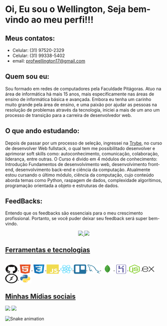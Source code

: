 # Oi, Eu sou o Wellington, Seja bem-vindo ao meu perfi!!!

## Meus contatos:
* Celular: (31) 97520-2329
* Celular: (31) 99338-5402
* email: profwellington17@gmail.com

## Quem sou eu:
Sou formado em redes de computadores pela Faculdade Pitágoras. Atuo na área de informática há mais 15 anos, mais especificamente nas áreas de ensino de informática básica e avançada. 
	Embora eu tenha um carinho muito grande pela área de ensino, e uma paixão por ajudar as pessoas na resolução de problemas através da tecnologia, iniciei a mais de um ano um processo de transição para a carreira de desenvolvedor web. 

## O que ando estudando:
Depois de passar por um processo de seleção, ingressei na [Trybe](https://www.betrybe.com/), no curso de desenvolver Web fullstack, o qual tem me possibilitado desenvolver e aprimorar soft skills como: autoconhecimento, comunicação, colaboração, liderança, entre outras. 
O Curso é divido em 4 módulos de conhecimento: Introdução Fundamentos de desenvolvimento web, desenvolvimento front-end, desenvolvimento back-end e ciência da computação.
	Atualmente estou cursando o último módulo, ciência da computação, cujo conteúdo aborda temas como Python, raspagem de dados, complexidade algorítimos, programação orientada a objeto e estruturas de dados.
   
## FeedBacks:
   Entendo que os feedbacks são essenciais para o meu crescimento profissional. Portanto, se você puder deixar seu feedback será super bem-vindo. 


<div align="center">
  <a href="https://github.com/w-cypriano">
  <img height="165em" src="https://github-readme-stats.vercel.app/api?username=w-cypriano&show_icons=true&theme=dracula&include_all_commits=true&count_private=true"/>
  <img height="165em" src="https://github-readme-stats.vercel.app/api/top-langs/?username=w-cypriano&layout=compact&langs_count=7&theme=dracula"/>
</div>
  
## Ferramentas e tecnologias
  
<div style="display: inline_block"><br>
    <img align="center" alt="github" height="30" width="40"
        src="https://github.com/devicons/devicon/blob/master/icons/github/github-original.svg">
    <img align="center" alt="HTML" height="30" width="40"
        src="https://raw.githubusercontent.com/devicons/devicon/master/icons/html5/html5-original.svg">
    <img align="center" alt="CSS" height="30" width="40"
        src="https://raw.githubusercontent.com/devicons/devicon/master/icons/css3/css3-original.svg">
    <img align="center" alt="Js" height="30" width="40"
        src="https://raw.githubusercontent.com/devicons/devicon/master/icons/javascript/javascript-plain.svg">
    <img align="center" alt="React" height="30" width="40"
        src="https://raw.githubusercontent.com/devicons/devicon/master/icons/react/react-original.svg">
    <img align="center" alt="trelo" height="30" width="40"
        src="https://github.com/devicons/devicon/blob/master/icons/trello/trello-plain.svg">
    <img align="center" alt="mysql" height="30" width="40"
        src="https://github.com/devicons/devicon/blob/master/icons/mysql/mysql-original.svg">
    <img align="center" alt="mongo" height="30" width="40"
        src="https://github.com/devicons/devicon/blob/master/icons/mongodb/mongodb-original.svg">
    <img align="center" alt="heroku" height="30" width="40"
        src="https://github.com/devicons/devicon/blob/master/icons/heroku/heroku-original.svg">
    <img align="center" alt="nodejs" height="30" width="40"
        src="https://github.com/devicons/devicon/blob/master/icons/nodejs/nodejs-original.svg">
    <img align="center" alt="express" height="30" width="40"
        src="https://github.com/devicons/devicon/blob/master/icons/express/express-original.svg">
    <img align="center" alt="socketio" height="30" width="40"
        src="https://github.com/devicons/devicon/blob/master/icons/socketio/socketio-original.svg">
    <img align="center" alt="Python" height="30" width="40"
        src="https://raw.githubusercontent.com/devicons/devicon/master/icons/python/python-original.svg">
</div>
  
  ## Minhas Mídias sociais
    
<div> 
  <a href="https://www.linkedin.com/in/wellington-cypriano" target="_blank"><img src="https://img.shields.io/badge/-LinkedIn-%230077B5?style=for-the-badge&logo=linkedin&logoColor=white" target="_blank"></a> 
  <a href="https://www.facebook.com/wellington.cypriano.5" target="_blank"><img src="https://img.shields.io/badge/Facebook-1877F2?style=for-the-badge&logo=facebook&logoColor=white" target="_blank"></a> 

  ![Snake animation](https://github.com/w-cypriano/w-cypriano/blob/output/github-contribution-grid-snake.svg)
 
</div>
